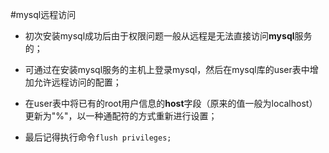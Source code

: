 #mysql远程访问
*   初次安装mysql成功后由于权限问题一般从远程是无法直接访问**mysql**服务的；

*   可通过在安装mysql服务的主机上登录mysql，然后在mysql库的user表中增加允许远程访问的配置；

*   在user表中将已有的root用户信息的<strong>host</strong>字段（原来的值一般为localhost）更新为"%"，以一种通配符的方式重新进行设置；

*   最后记得执行命令`flush privileges;`
    
